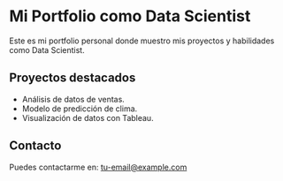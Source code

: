 # Mi Portfolio como Data Scientist

Este es mi portfolio personal donde muestro mis proyectos y habilidades como Data Scientist.

## Proyectos destacados
- Análisis de datos de ventas.
- Modelo de predicción de clima.
- Visualización de datos con Tableau.

## Contacto
Puedes contactarme en: [tu-email@example.com](mailto:tu-email@example.com)
